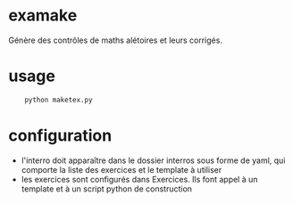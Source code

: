 # examake
Génère des contrôles de maths alétoires et leurs corrigés.


# usage

```python
    python maketex.py
```

# configuration

- l'interro doit apparaître dans le dossier interros sous forme de yaml, qui comporte la liste des exercices et le template à utiliser
- les exercices sont configurés dans Exercices. Ils font appel à un template et à un script python de construction